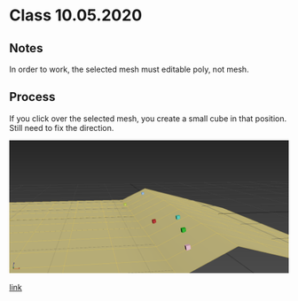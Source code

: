 # Class 10.05.2020

## Notes 

In order to work, the selected mesh must editable poly, not mesh.<br />

## Process

If you click over the selected mesh, you create a small cube in that position. Still need to fix the direction.<br />

![alt text](https://github.com/the-other-mariana/3dsmax-plugins/blob/master/10052020/ray-output.png?raw=true)

[link](https://forums.cgsociety.org/t/getting-explicit-normal-of-a-surface-with-a-ray-intersection/1846022)